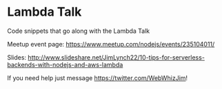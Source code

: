 # Lambda Talk
Code snippets that go along with the Lambda Talk

Meetup event page: https://www.meetup.com/nodejs/events/235104011/

Slides: http://www.slideshare.net/JimLynch22/10-tips-for-serverless-backends-with-nodejs-and-aws-lambda

If you need help just message https://twitter.com/WebWhizJim!

